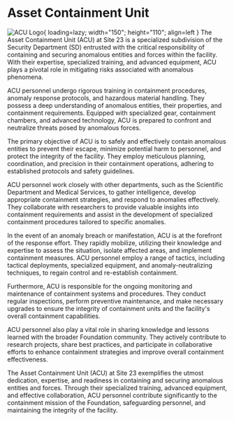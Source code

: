 # Asset Containment Unit

![ACU Logo](images/logo.png){ loading=lazy; width="150"; height="110"; align=left } The Asset Containment Unit (ACU) at Site 23 is a specialized subdivision of the Security Department (SD) entrusted with the critical responsibility of containing and securing anomalous entities and forces within the facility. With their expertise, specialized training, and advanced equipment, ACU plays a pivotal role in mitigating risks associated with anomalous phenomena.

ACU personnel undergo rigorous training in containment procedures, anomaly response protocols, and hazardous material handling. They possess a deep understanding of anomalous entities, their properties, and containment requirements. Equipped with specialized gear, containment chambers, and advanced technology, ACU is prepared to confront and neutralize threats posed by anomalous forces.

The primary objective of ACU is to safely and effectively contain anomalous entities to prevent their escape, minimize potential harm to personnel, and protect the integrity of the facility. They employ meticulous planning, coordination, and precision in their containment operations, adhering to established protocols and safety guidelines.

ACU personnel work closely with other departments, such as the Scientific Department and Medical Services, to gather intelligence, develop appropriate containment strategies, and respond to anomalies effectively. They collaborate with researchers to provide valuable insights into containment requirements and assist in the development of specialized containment procedures tailored to specific anomalies.

In the event of an anomaly breach or manifestation, ACU is at the forefront of the response effort. They rapidly mobilize, utilizing their knowledge and expertise to assess the situation, isolate affected areas, and implement containment measures. ACU personnel employ a range of tactics, including tactical deployments, specialized equipment, and anomaly-neutralizing techniques, to regain control and re-establish containment.

Furthermore, ACU is responsible for the ongoing monitoring and maintenance of containment systems and procedures. They conduct regular inspections, perform preventive maintenance, and make necessary upgrades to ensure the integrity of containment units and the facility's overall containment capabilities.

ACU personnel also play a vital role in sharing knowledge and lessons learned with the broader Foundation community. They actively contribute to research projects, share best practices, and participate in collaborative efforts to enhance containment strategies and improve overall containment effectiveness.

The Asset Containment Unit (ACU) at Site 23 exemplifies the utmost dedication, expertise, and readiness in containing and securing anomalous entities and forces. Through their specialized training, advanced equipment, and effective collaboration, ACU personnel contribute significantly to the containment mission of the Foundation, safeguarding personnel, and maintaining the integrity of the facility.